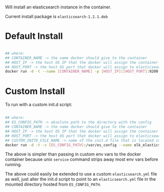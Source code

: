 Will install an elasticsearch instance in the container.

Current install package is `elasticsearch-1.2.1.deb`

# Default Install

```bash

## where:
## CONTAINER_NAME -> the name docker should give to the container
## HOST_IP -> the host OS IP that the docker will assign the container
## HOST_PORT -> the host OS port that docker will assign to elasticsearch.
docker run -d -t --name [CONTAINER_NAME] -p [HOST_IP]:[HOST_PORT]:9200 lancope/elasticsearch

```

# Custom Install

To run with a custom init.d script:

```bash

## where:
## ES_CONFIG_PATH -> absolute path to the directory with the config 
## CONTAINER_NAME -> the name docker should give to the container
## HOST_IP -> the host OS IP that the docker will assign the container
## HOST_PORT -> the host OS port that docker will assign to elasticsearch.
## CUSTOM_INITD_FILE_NAME -> name of the init.d file that is located in 'ES_CONFIG_PATH', this file must be executable (i.e., run 'chmod +x' on it).
docker run -d -t -v [ES_CONFIG_PATH]:/var/es_config --name elk_elasticsearch -p $HOST_IP:$ES_PORT:9200 lancope/elasticsearch /var/es_config/[CUSTOM_INITD_FILE_NAME] start

```

The above is simpler than passing in custom env vars to the docker container because unix `service` command strips away most env vars before running.
  
The above could easily be extended to use a custom `elasticsearch.yml` file as well, just alter the init.d script to point to 
an `elasticsearch.yml` file in the mounted directory hosted from `ES_CONFIG_PATH`.